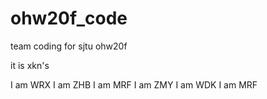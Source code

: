 # ohw20f_code
team coding for sjtu ohw20f

it is xkn's  

I am WRX
I am ZHB
I am MRF
I am ZMY
I am WDK
I am MRF

